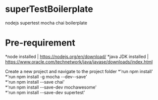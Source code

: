 # superTestBoilerplate
nodejs supertest mocha chai boilerplate

# Pre-requirement
*node installed | https://nodejs.org/en/download/
*java JDK installed | https://www.oracle.com/technetwork/java/javase/downloads/index.html

Create a new project and navigate to the project folder 
*'run npm install' <br/>
*'run npm install -g mocha --dev--save' <br/>
*'run npm install --save chai' <br/>
*'run npm install --save-dev mochawesome' <br/>
*'run npm install --save-dev supertest' <br/>

